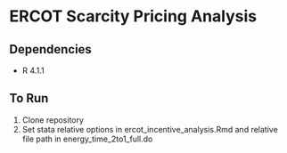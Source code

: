 # ERCOT Scarcity Pricing Analysis

## Dependencies
* R 4.1.1

## To Run
1. Clone repository
2. Set stata relative options in ercot_incentive_analysis.Rmd and relative file path in energy_time_2to1_full.do